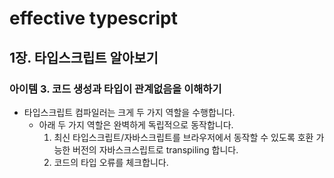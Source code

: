 # effective typescript

## 1장. 타입스크립트 알아보기

### 아이템 3. 코드 생성과 타입이 관계없음을 이해하기

- 타입스크립트 컴파일러는 크게 두 가지 역할을 수행합니다.
  - 아래 두 가지 역할은 완벽하게 독립적으로 동작합니다.
    1. 최신 타입스크립트/자바스크립트를 브라우저에서 동작할 수 있도록 호환 가능한 버전의 자바스크스립트로 transpiling 합니다.
    2. 코드의 타입 오류를 체크합니다.
